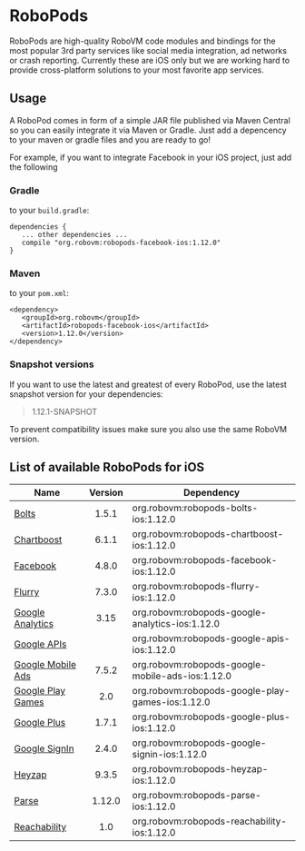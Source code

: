 # RoboPods

RoboPods are high-quality RoboVM code modules and bindings for the most popular 3rd party services 
like social media integration, ad networks or crash reporting. 
Currently these are iOS only but we are working hard to provide cross-platform solutions 
to your most favorite app services.

## Usage

A RoboPod comes in form of a simple JAR file published via Maven Central so you can easily 
integrate it via Maven or Gradle.
Just add a depencency to your maven or gradle files and you are ready to go!

For example, if you want to integrate Facebook in your iOS project, just add the following

### Gradle

to your `build.gradle`:

```
dependencies {
   ... other dependencies ...
   compile "org.robovm:robopods-facebook-ios:1.12.0"
}
```

### Maven

to your `pom.xml`:

```
<dependency>
   <groupId>org.robovm</groupId>
   <artifactId>robopods-facebook-ios</artifactId>
   <version>1.12.0</version>
</dependency>
```

### Snapshot versions

If you want to use the latest and greatest of every RoboPod, use the latest snapshot version for your dependencies:

> 1.12.1-SNAPSHOT

To prevent compatibility issues make sure you also use the same RoboVM version.

## List of available RoboPods for iOS

|                  Name                   | Version | Dependency                                      |
|-----------------------------------------|:-------:|-------------------------------------------------|
| [Bolts](bolts/)                         | 1.5.1   | org.robovm:robopods-bolts-ios:1.12.0            |
| [Chartboost](chartboost/)               | 6.1.1   | org.robovm:robopods-chartboost-ios:1.12.0       |
| [Facebook](facebook/)                   | 4.8.0   | org.robovm:robopods-facebook-ios:1.12.0         |
| [Flurry](flurry/)                       | 7.3.0   | org.robovm:robopods-flurry-ios:1.12.0           |
| [Google Analytics](google-analytics/)   | 3.15    | org.robovm:robopods-google-analytics-ios:1.12.0 |
| [Google APIs](google-apis/)             |         | org.robovm:robopods-google-apis-ios:1.12.0      |
| [Google Mobile Ads](google-mobile-ads/) | 7.5.2   | org.robovm:robopods-google-mobile-ads-ios:1.12.0|
| [Google Play Games](google-play-games/) | 2.0     | org.robovm:robopods-google-play-games-ios:1.12.0|
| [Google Plus](google-plus/)             | 1.7.1   | org.robovm:robopods-google-plus-ios:1.12.0      |
| [Google SignIn](google-signin/)         | 2.4.0   | org.robovm:robopods-google-signin-ios:1.12.0    |
| [Heyzap](heyzap/)                       | 9.3.5   | org.robovm:robopods-heyzap-ios:1.12.0           |
| [Parse](parse/)                         | 1.12.0  | org.robovm:robopods-parse-ios:1.12.0            |
| [Reachability](reachability/)           | 1.0     | org.robovm:robopods-reachability-ios:1.12.0     |